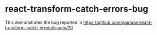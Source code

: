 # react-transform-catch-errors-bug

This demonstrates the bug reported in https://github.com/gaearon/react-transform-catch-errors/issues/20
